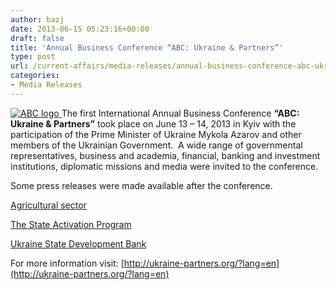 ```yaml
---
author: bazj
date: 2013-06-15 05:23:16+00:00
draft: false
title: 'Annual Business Conference “ABC: Ukraine & Partners”'
type: post
url: /current-affairs/media-releases/annual-business-conference-abc-ukraine-partners/
categories:
- Media Releases
---
```


[![ABC logo](http://www.ozeukes.com/wp-content/uploads/2013/06/ABC-logo.jpg)
](http://www.ozeukes.com/wp-content/uploads/2013/06/ABC-logo.jpg)The first International Annual Business Conference **“ABC: Ukraine & Partners”** took place on June 13 – 14, 2013 in Kyiv with the participation of the Prime Minister of Ukraine Mykola Azarov and other members of the Ukrainian Government.  A wide range of governmental representatives, business and academia, financial, banking and investment institutions, diplomatic missions and media were invited to the conference.



Some press releases were made available after the conference.

[Agricultural sector](http://www.ozeukes.com/wp-content/uploads/2013/06/Agricultural-sector-.pdf)

[The State Activation Program](http://www.ozeukes.com/wp-content/uploads/2013/06/The-State-Activation-Program-.pdf)

[Ukraine State Development Bank](http://www.ozeukes.com/wp-content/uploads/2013/06/Ukraine-State-Development-Bank.pdf)

For more information visit: [http://ukraine-partners.org/?lang=en](http://ukraine-partners.org/?lang=en)
